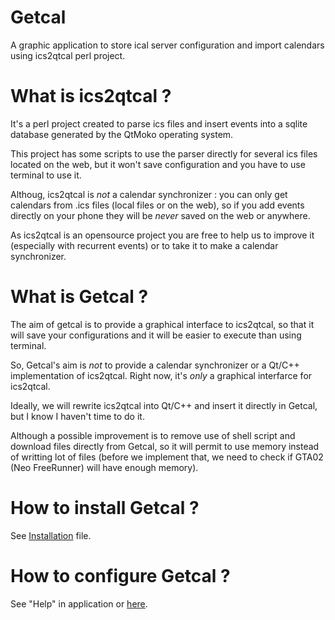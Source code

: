 Getcal
======

A graphic application to store ical server configuration and import calendars using ics2qtcal perl project.

What is ics2qtcal ?
===================
It's a perl project created to parse ics files and insert events into a sqlite database generated by the QtMoko operating system.

This project has some scripts to use the parser directly for several ics files located on the web, but it won't save configuration and you have to use terminal to use it.

Althoug, ics2qtcal is _not_ a calendar synchronizer : you can only get calendars from .ics files (local files or on the web), so if you add events directly on your phone they will be _never_ saved on the web or anywhere.

As ics2qtcal is an opensource project you are free to help us to improve it (especially with recurrent events) or to take it to make a calendar synchronizer.

What is Getcal ?
================
The aim of getcal is to provide a graphical interface to ics2qtcal, so that it will save your configurations and it will be easier to execute than using terminal.

So, Getcal's aim is _not_ to provide a calendar synchronizer or a Qt/C++ implementation of ics2qtcal. Right now, it's _only_ a graphical interfarce for ics2qtcal.

Ideally, we will rewrite ics2qtcal into Qt/C++ and insert it directly in Getcal, but I know I haven't time to do it.

Although a possible improvement is to remove use of shell script and download files directly from Getcal, so it will permit to use memory instead of writting lot of files (before we implement that, we need to check if GTA02 (Neo FreeRunner) will have enough memory).

How to install Getcal ?
=======================
See [Installation](./INSTALL.md) file.

How to configure Getcal ?
=========================
See "Help" in application or [here](./help/html/getcal.html). 

